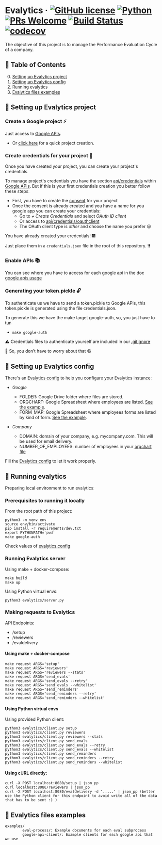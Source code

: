 # Evalytics &middot; [![GitHub license](https://img.shields.io/badge/License-Apache%202.0-blue.svg)](https://github.com/eduardogr/evalytics/blob/master/.github/LICENSE) [![Python](https://img.shields.io/badge/Python-v3.6%2B-blue)]() [![PRs Welcome](https://img.shields.io/badge/PRs-welcome-brightgreen.svg)](https://github.com/eduardogr/evalytics/blob/master/.github/CONTRIBUTING.md) [![Build Status](https://travis-ci.org/eduardogr/evalytics.svg?branch=master)](https://travis-ci.org/eduardogr/evalytics) [![codecov](https://codecov.io/gh/eduardogr/evalytics/branch/master/graph/badge.svg)](https://codecov.io/gh/eduardogr/evalytics)

The objective of this project is to manage the Performance Evaluation Cycle of a company.

## :bookmark_tabs: Table of Contents

0. [Setting up Evalytics project](#wrench-setting-up-evalytics-project)
0. [Setting up Evalytics config](#pencil-setting-up-evalytics-config)
0. [Running evalytics](#rocket-running-evalytics)
0. [Evalytics files examples](#open_file_folder-evalytics-files-examples)

## :wrench: Setting up Evalytics project

### Create a Google project :zap:

Just access to [Google APIs](https://console.developers.google.com/).

  - Or [click here](https://console.developers.google.com/projectcreate) for a quick project creation.

### Create credentials for your project :key:

Once you have created your project, you can create your project's credentials.

To manage project's credentials you have the section [api/credentials](https://console.developers.google.com/apis/credentials) within [Google APIs](https://console.developers.google.com/). But if this is your first credentials creation you better follow these steps:

  - First, you have to create the [consent](https://console.developers.google.com/apis/credentials/consent) for your project
  - Once the consent is already created and you have a name for you google app you can create your credentials:
      - Go to *+ Create Credentials* and select *OAuth ID client*
      - Or access to [api/credentials/oauthclient](https://console.developers.google.com/apis/credentials/oauthclient)
      - The OAuth client type is *other* and choose the name you prefer :smiley:

You have already created your credentials! :fireworks:

Just place them in a `credentials.json` file in the root of this repository. :heavy_exclamation_mark::heavy_exclamation_mark:

### Enable APIs :books:

You can see where you have to access for each google api in the doc [google apis usage](doc/google-apis/usage.md)

### Generating your token.pickle :unlock:

To authenticate us we have to send a token.pickle to Google APIs, this token.pickle is generated using the file credentials.json.

To generate this we have the make target google-auth, so, you just have to tun

  - `make google-auth`


:warning: Credentials files to authenticate yourself are included in our [.gitignore](.gitignore) 

:angel: So, you don't have to worry about that :smiley:

## :pencil: Setting up Evalytics config

There's an [Evalytics config](./config.ini) to help you configure your Evalytics instance:

* *Google*

  - FOLDER: Google Drive folder where files are stored.
  - ORGCHART: Google Spreadsheet where employees are listed. [See the example](./examples/eval-process/0_existing_OrgChart.csv).
  - FORM_MAP: Google Spreadsheet where employees forms are listed by kind of form. [See the example](./examples/eval-process/0_existing_FormMap.csv).

* *Company*

  - DOMAIN: domain of your company, e.g. mycompany.com. This will be used for email delivery.
  - NUMBER_OF_EMPLOYEES: number of employees in your [orgchart file](./examples/eval-process/0_existing_OrgChart.csv)

Fill the [Evalytics config](./config.ini) to let it work properly.

## :rocket: Running evalytics

Preparing local environment to run evalytics:

### Prerequisites to running it locally

From the root path of this project:

```
python3 -m venv env
source env/bin/activate
pip install -r requirements/dev.txt
export PYTHONPATH=`pwd`
make google-auth
```

Check values of [evalytics config](./config.ini)

### Running Evalytics server

Using make + docker-compose:

```
make build
make up
```

Using Python virtual envs:

```
python3 evalytics/server.py
```

### Making requests to Evalytics

API Endpoints:

  - /setup
  - /reviewers
  - /evaldelivery

#### Using make + docker-compose

```
make request ARGS='setup'
make request ARGS='reviewers'
make request ARGS='reviewers --stats'
make request ARGS='send_evals'
make request ARGS='send_evals --retry'
make request ARGS='send_evals --whitelist'
make request ARGS='send_reminders'
make request ARGS='send_reminders --retry'
make request ARGS='send_reminders --whitelist'
```

#### Using Python virtual envs

Using provided Python client:

```
python3 evalytics/client.py setup
python3 evalytics/client.py reviewers
python3 evalytics/client.py reviewers --stats
python3 evalytics/client.py send_evals
python3 evalytics/client.py send_evals --retry
python3 evalytics/client.py send_evals --whitelist
python3 evalytics/client.py send_reminders
python3 evalytics/client.py send_reminders --retry
python3 evalytics/client.py send_reminders --whitelist
```

#### Using cURL directly:

```
curl -X POST localhost:8080/setup | json_pp
curl localhost:8080/reviewers | json_pp
curl -X POST localhost:8080/evaldelivery -d '.....' | json_pp (better use the Python client for this endpoint to avoid write all of the data that has to be sent :) )

```

## :open_file_folder: Evalytics files examples

```
examples/
        eval-process/: Example documents for each eval subprocess
        google-api-client/: Example clients for each google api that we use
```
